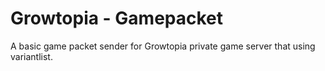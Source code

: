 # Growtopia - Gamepacket
A basic game packet sender for Growtopia private game server that using variantlist.
